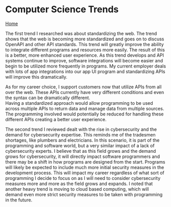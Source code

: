 # Computer Science Trends
[Home](/index.md)

The first trend I researched was about standardizing the web.  The trend shows that the web is 
becoming more standardized and goes on to discuss OpenAPI and other API standards.  This trend 
will greatly improve the ability to integrate different programs and resources more easily.  The
result of this is a better, more enhanced user experience.  As this trend develops and API 
systems continue to improve, software integrations will become easier and begin to be utilized 
more frequently in programs.  My current employer deals with lots of app integrations into our 
app UI program and standardizing APIs will improve this dramatically.

As for my career choice, I support customers now that utilize APIs from all over the web.  These 
APIs currently have very different conditions and even the syntax can be dramatically different.  
Having a standardized approach would allow programming to be used across multiple APIs to return 
data and manage data from multiple sources.  The programming involved would potentially be reduced 
for handling these different APIs creating a better user experience.

The second trend I reviewed dealt with the rise in cybersecurity and the demand for cybersecurity 
expertise.  This reminds me of the tradesmen shortages, like plumbers and electricians.  In this 
scenario, it is part of the programming and software world, but a very similar impact of a lack of 
cybersecurity experts.  I believe that as this field grows and the demand grows for cybersecurity, 
it will directly impact software programmers and there may be a shift in how programs are designed 
from the start.  Programs will likely be expected to include much more initial security measures in 
the development process.  This will impact my career regardless of what sort of programming I decide 
to focus on as I will need to consider cybersecurity measures more and more as the field grows and 
expands.  I noted that another heavy trend is moving to cloud based computing, which will demand 
even more strict security measures to be taken with programming in the future.
